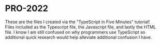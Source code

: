 # PRO-2022
These are the files I created via the "TypeScript in Five Minutes" tutorial! Files included as the Typescript file, the Javascript file, and lastly the HTML file.
I know I am still confused on why programmers use TypeScript so additional quick research would help alleviate additional confusion I have. 
